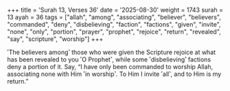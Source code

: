 +++
title = 'Surah 13, Verses 36'
date = '2025-08-30'
weight = 1743
surah = 13
ayah = 36
tags = ["allah", "among", "associating", "believer", "believers", "commanded", "deny", "disbelieving", "faction", "factions", "given", "invite", "none", "only", "portion", "prayer", "prophet", "rejoice", "return", "revealed", "say", "scripture", "worship"]
+++

˹The believers among˺ those who were given the Scripture rejoice at what has been revealed to you ˹O Prophet˺, while some ˹disbelieving˺ factions deny a portion of it. Say, “I have only been commanded to worship Allah, associating none with Him ˹in worship˺. To Him I invite ˹all˺, and to Him is my return.”